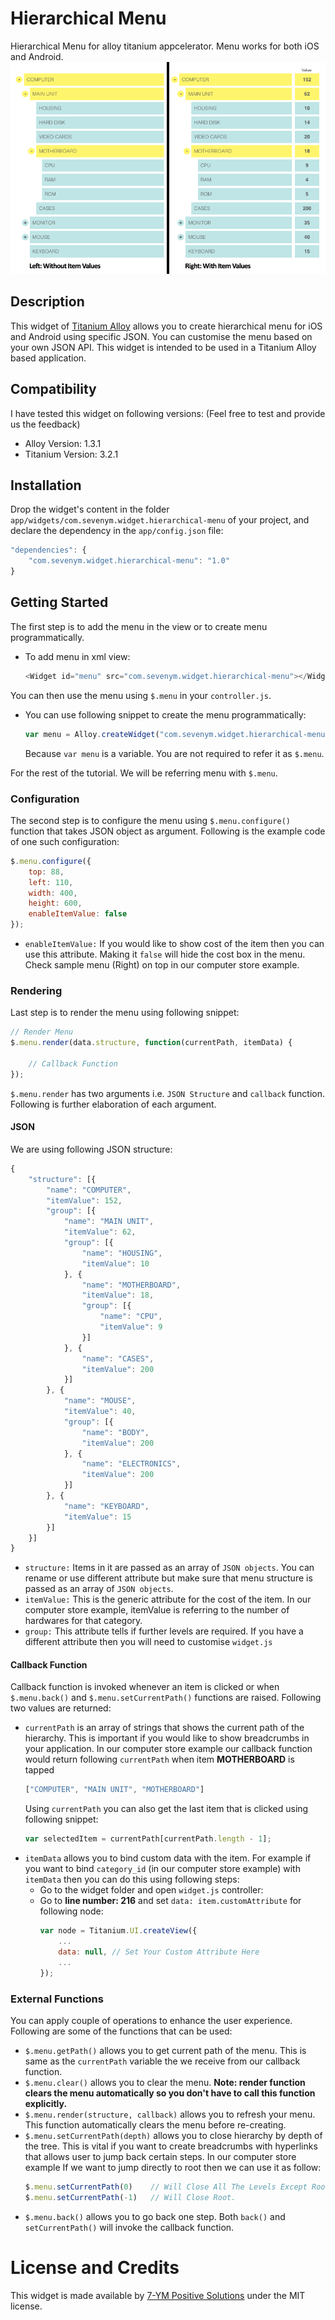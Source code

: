 # Hierarchical Menu
Hierarchical Menu for alloy titanium appcelerator. Menu works for both iOS and Android.
![alt tag](https://raw.githubusercontent.com/7-YM/hierarchical-menu/master/assets/images/sample_menu.png)

## Description
This widget of [Titanium Alloy](https://github.com/appcelerator/alloy) allows you to create hierarchical menu for iOS and Android using specific JSON. You can customise the menu based on your own JSON API. This widget is intended to be used in a Titanium Alloy based application.

## Compatibility
I have tested this widget on following versions: (Feel free to test and provide us the feedback)
* Alloy Version: 1.3.1
* Titanium Version: 3.2.1

## Installation
Drop the widget's content in the folder `app/widgets/com.sevenym.widget.hierarchical-menu` of your project, and declare the dependency in the `app/config.json` file:

```js
"dependencies": {
    "com.sevenym.widget.hierarchical-menu": "1.0"
}
```

## Getting Started
The first step is to add the menu in the view or to create menu programmatically.
* To add menu in xml view:
    ```js
    <Widget id="menu" src="com.sevenym.widget.hierarchical-menu"></Widget>
    ```
You can then use the menu using `$.menu` in your `controller.js`.

* You can use following snippet to create the menu programmatically:
    ```js
    var menu = Alloy.createWidget("com.sevenym.widget.hierarchical-menu");
    ```
    Because `var menu` is a variable. You are not required to refer it as `$.menu`.
    
For the rest of the tutorial. We will be referring menu with `$.menu`.

### Configuration
The second step is to configure the menu using `$.menu.configure()` function that takes JSON object as argument. Following is the example code of one such configuration:
```js
$.menu.configure({
	top: 88,
	left: 110,
	width: 400,
	height: 600,
	enableItemValue: false
});
```
* `enableItemValue:` If you would like to show cost of the item then you can use this attribute. Making it `false` will hide the cost box in the menu. Check sample menu (Right) on top in our computer store example.

### Rendering
Last step is to render the menu using following snippet:
```js
// Render Menu
$.menu.render(data.structure, function(currentPath, itemData) {
	
	// Callback Function
});
```
`$.menu.render` has two arguments i.e. `JSON Structure` and `callback` function. Following is further elaboration of each argument.

#### JSON
We are using following JSON structure:
```js
{
    "structure": [{
        "name": "COMPUTER",
        "itemValue": 152,
        "group": [{
            "name": "MAIN UNIT",
            "itemValue": 62,
            "group": [{
                "name": "HOUSING",
                "itemValue": 10
            }, {
                "name": "MOTHERBOARD",
                "itemValue": 18,
                "group": [{
	                "name": "CPU",
	                "itemValue": 9
	            }]
            }, {
                "name": "CASES",
                "itemValue": 200
            }]
        }, {
            "name": "MOUSE",
            "itemValue": 40,
            "group": [{
                "name": "BODY",
                "itemValue": 200
            }, {
                "name": "ELECTRONICS",
                "itemValue": 200
            }]
        }, {
            "name": "KEYBOARD",
            "itemValue": 15
        }]
    }]
}
```
* `structure:` Items in it are passed as an array of `JSON objects`. You can rename or use different attribute but make sure that menu structure is passed as an array of `JSON objects`.
* `itemValue:` This is the generic attribute for the cost of the item. In our computer store example, itemValue is referring to the number of hardwares for that category.
* `group:` This attribute tells if further levels are required. If you have a different attribute then you will need to customise `widget.js`

#### Callback Function
Callback function is invoked whenever an item is clicked or when `$.menu.back()` and `$.menu.setCurrentPath()` functions are raised. Following two values are returned:
* `currentPath` is an array of strings that shows the current path of the hierarchy. This is important if you would like to show breadcrumbs in your application. In our computer store example our callback function would return following `currentPath` when item **MOTHERBOARD** is tapped
    ```js
    ["COMPUTER", "MAIN UNIT", "MOTHERBOARD"]
    ```
    Using `currentPath` you can also get the last item that is clicked using following snippet:
    ```js
    var selectedItem = currentPath[currentPath.length - 1];
    ```
* `itemData` allows you to bind custom data with the item. For example if you want to bind `category_id` (in our computer store example) with `itemData` then you can do this using following steps:
    * Go to the widget folder and open `widget.js` controller:
    * Go to **line number: 216** and set `data: item.customAttribute` for following node:
        ```js
        var node = Titanium.UI.createView({
        	...
        	data: null, // Set Your Custom Attribute Here
        	...
        });
        ```

### External Functions
You can apply couple of operations to enhance the user experience. Following are some of the functions that can be used:
* `$.menu.getPath()` allows you to get current path of the menu. This is same as the `currentPath` variable the we receive from our callback function.
* `$.menu.clear()` allows you to clear the menu. **Note: render function clears the menu automatically so you don't have to call this function explicitly.**
* `$.menu.render(structure, callback)` allows you to refresh your menu. This function automatically clears the menu before re-creating.
* `$.menu.setCurrentPath(depth)` allows you to close hierarchy by depth of the tree. This is vital if you want to create breadcrumbs with hyperlinks that allows user to jump back certain steps. In our computer store example If we want to jump directly to root then we can use it as follow:
    ```js
    $.menu.setCurrentPath(0)    // Will Close All The Levels Except Root
    $.menu.setCurrentPath(-1)   // Will Close Root.
    ```
* `$.menu.back()` allows you to go back one step. Both `back()` and `setCurrentPath()` will invoke the callback function.

# License and Credits
This widget is made available by [7-YM Positive Solutions](http://www.7-ym.com.au) under the MIT license.
